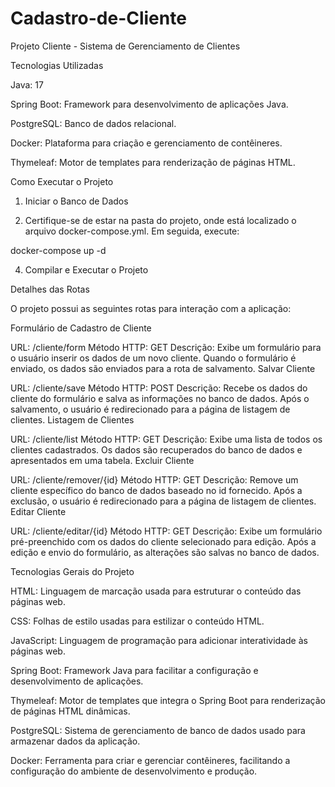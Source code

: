 # Cadastro-de-Cliente
Projeto Cliente - Sistema de Gerenciamento de Clientes

Tecnologias Utilizadas

Java: 17

Spring Boot: Framework para desenvolvimento de aplicações Java.

PostgreSQL: Banco de dados relacional.

Docker: Plataforma para criação e gerenciamento de contêineres.

Thymeleaf: Motor de templates para renderização de páginas HTML.

Como Executar o Projeto




1. Iniciar o Banco de Dados



2. Certifique-se de estar na pasta do projeto, onde está localizado o arquivo docker-compose.yml. Em seguida, execute:

  docker-compose up -d


4. Compilar e Executar o Projeto



Detalhes das Rotas


O projeto possui as seguintes rotas para interação com a aplicação:



Formulário de Cadastro de Cliente



  
  URL: /cliente/form
  Método HTTP: GET
  Descrição: Exibe um formulário para o usuário inserir os dados de um novo cliente. Quando o formulário é enviado, os dados são enviados para a rota de salvamento.
  Salvar Cliente

  
  
  URL: /cliente/save
  Método HTTP: POST
  Descrição: Recebe os dados do cliente do formulário e salva as informações no banco de dados. Após o salvamento, o usuário é redirecionado para a página de listagem de clientes.
  Listagem de Clientes
  

  
  URL: /cliente/list
  Método HTTP: GET
  Descrição: Exibe uma lista de todos os clientes cadastrados. Os dados são recuperados do banco de dados e apresentados em uma tabela.
  Excluir Cliente

  
  
  URL: /cliente/remover/{id}
  Método HTTP: GET
  Descrição: Remove um cliente específico do banco de dados baseado no id fornecido. Após a exclusão, o usuário é redirecionado para a página de listagem de clientes.
  Editar Cliente
  

  
  URL: /cliente/editar/{id}
  Método HTTP: GET
  Descrição: Exibe um formulário pré-preenchido com os dados do cliente selecionado para edição. Após a edição e envio do formulário, as alterações são salvas no banco de dados.



Tecnologias Gerais do Projeto



  
  HTML: Linguagem de marcação usada para estruturar o conteúdo das páginas web.
  
  CSS: Folhas de estilo usadas para estilizar o conteúdo HTML.
  
  JavaScript: Linguagem de programação para adicionar interatividade às páginas web.
  
  Spring Boot: Framework Java para facilitar a configuração e desenvolvimento de aplicações.
  
  Thymeleaf: Motor de templates que integra o Spring Boot para renderização de páginas HTML dinâmicas.
  
  PostgreSQL: Sistema de gerenciamento de banco de dados usado para armazenar dados da aplicação.
  
  Docker: Ferramenta para criar e gerenciar contêineres, facilitando a configuração do ambiente de desenvolvimento e produção.
  
